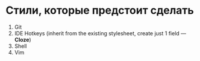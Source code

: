 # Стили, которые предстоит сделать
1. Git
2. IDE Hotkeys (inherit from the existing stylesheet, create just 1 field — **Cloze**)
3. Shell
4. Vim
